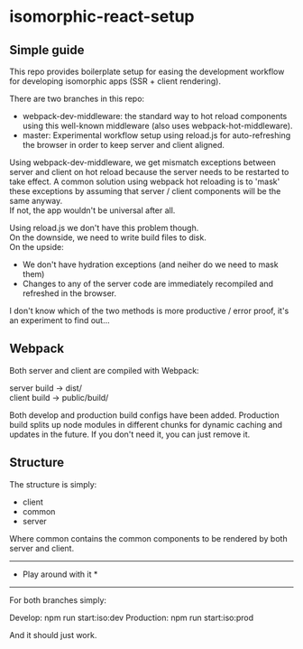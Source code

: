 # isomorphic-react-setup

Simple guide
------------ 
This repo provides boilerplate setup for easing the development workflow for developing isomorphic apps (SSR + client rendering). 

There are two branches in this repo: 

- webpack-dev-middleware: the standard way to hot reload components using this well-known middleware (also uses webpack-hot-middleware).  
- master: Experimental workflow setup using reload.js for auto-refreshing the browser in order to keep server and client aligned.  

Using webpack-dev-middleware, we get mismatch exceptions between server and client on hot reload because the server needs to be restarted to take effect. 
A common solution using webpack hot reloading is to 'mask' these exceptions by assuming that server / client components will be the same anyway.  
If not, the app wouldn't be universal after all.  

Using reload.js we don't have this problem though.  
On the downside, we need to write build files to disk.  
On the upside: 
- We don't have hydration exceptions (and neiher do we need to mask them)  
- Changes to any of the server code are immediately recompiled and refreshed in the browser. 

I don't know which of the two methods is more productive / error proof, it's an experiment to find out... 

Webpack 
------- 
Both server and client are compiled with Webpack: 

server build -> dist/  
client build -> public/build/ 

Both develop and production build configs have been added. 
Production build splits up node modules in different chunks for dynamic caching and updates in the future. 
If you don't need it, you can just remove it. 

Structure 
--------- 
The structure is simply: 

- client  
- common  
- server  

Where common contains the common components to be rendered by both server and client. 

***********************
* Play around with it *
*********************** 

For both branches simply: 

Develop: npm run start:iso:dev 
Production: npm run start:iso:prod 

And it should just work. 
